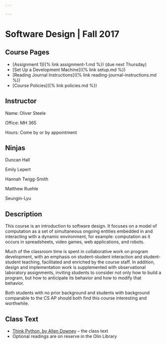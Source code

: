 ```yaml
---

---
```



# Software Design | Fall 2017

## Course Pages

* [Assignment 1]({% link assignment-1.md %}) (due next Thursday)
* [Set Up a Development Machine]({% link setup.md %})
* [Reading Journal Instructions]({% link reading-journal-instructions.md %})
* [Course Policies]({% link policies.md %})

## Instructor

Name: Oliver Steele

Office: MH 365

Hours: Come by or by appointment

## Ninjas

Duncan Hall

Emily Lepert

Hannah Twigg-Smith

Matthew Ruehle

Seungin-Lyu

## Description

This course is an introduction to software design. It focuses on a model of computation as a set of simultaneous ongoing entities embedded in and interacting with a dynamic environment, for example: computation as it occurs in spreadsheets, video games, web applications, and robots.

Much of the classroom time is spent in collaborative work on program development, with an emphasis on student-student interaction and student-student teaching, facilitated and enriched by the course staff. In addition, design and implementation work is supplemented with observational laboratory assignments, inviting students to consider not only how to build a program, but how to anticipate its behavior and how to modify that behavior.

Both students with no prior background and students with background comparable to the CS AP should both find this course interesting and worthwhile.

## Class Text

* [Think Python, by Allen Downey](http://greenteapress.com/wp/think-python-2e/) – the class text
* Optional readings are on reserve in the Olin Library